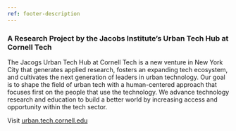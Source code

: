 ```yaml
---
ref: footer-description
---
```


### A Research Project by the Jacobs Institute’s Urban Tech Hub at Cornell Tech

The Jacogs Urban Tech Hub at Cornell Tech is a new venture in New York City that generates applied research, fosters an expanding tech ecosystem, and cultivates the next generation of leaders in urban technology. Our goal is to shape the field of urban tech with a human-centered approach that focuses first on the people that use the technology. We advance technology research and education to build a better world by increasing access and opportunity within the tech sector.

Visit [urban.tech.cornell.edu](https://urban.tech.cornell.edu)
